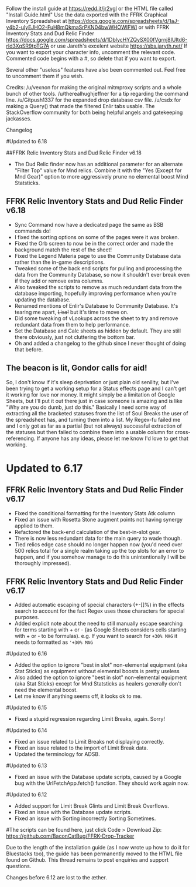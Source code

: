 Follow the install guide at https://redd.it/jr2vgl or the HTML file called "Install Guide.html"
Use the data exported with the FFRK Graphical Inventory Spreadsheet at https://docs.google.com/spreadsheets/d/1aJ-y4b2-ulyEJHO2-FuH8mQkmaSrPKN04bwWHOWIFWI
or with FFRK Inventory Stats and Dud Relic Finder https://docs.google.com/spreadsheets/d/1DblycHYZQySX00fVgrnj8IUltd6-rld3XqSR9tpTG7A
or use Jareth's excelent website https://sbs.jaryth.net/
If you want to export your character info, uncomment the relevant code. Commented code begins with a #, so delete that if you want to export.

Several other "useless" features have also been commented out. Feel free to uncomment them if you wish. 

Credits:
/u/vexnon for making the original mitmproxy scripts and a whole bunch of other tools.
/u/therealhughjeffner for a tip regarding the command line.
/u/Gitpush1337 for the expanded drop database csv file.
/u/csdx for making a Query() that made the filtered Enlir tabs usable.
The StackOverflow community for both being helpful angels and gatekeeping jackasses.

Changelog

#Updated to 6.18

##FFRK Relic Inventory Stats and Dud Relic Finder v6.18

* The Dud Relic finder now has an additional parameter for an alternate "Filter Top" value for Mnd relics. Combine it with the "Yes (Except for Mnd Gear)" option to more aggressively prune no elemental boost Mind Statsticks.

## FFRK Relic Inventory Stats and Dud Relic Finder v6.18

* Sync Command now have a dedicated page the same as BSB commands do!
* I fixed the sorting options on some of the pages were it was broken.
* Fixed the Orb screen to now be in the correct order and made the background match the rest of the sheet!
* Fixed the Legend Materia page to use the Community Database data rather than the in-game descriptions.
* Tweaked some of the back end scripts for pulling and processing the data from the Community Database, so now it shouldn't ever break even if they add or remove extra columns.  
* Also tweaked the scripts to remove as much redundant data from the database importing, hopefully improving performance when you're updating the database.
* Renamed mentions of Enlir's Database to Community Database. It's tearing me apart, ~~Lisa!~~ but it's time to move on.
* Did some tweaking of vLookups across the sheet to try and remove redundant data from them to help performance.
* Set the Database and Calc sheets as hidden by default. They are still there obviously, just not cluttering the bottom bar.
* Oh and added a changelog to the github since I never thought of doing that before.

## The beacon is lit, Gondor calls for aid!

So, I don't know if it's sleep deprivation or just plain old senility, but I've been trying to get a working setup for a Status effects page and I can't get it working for love nor money. It might simply be a limitation of Google Sheets, but I'll put it out there just in case someone is amazing and is like "Why are you do dumb, just do this." Basically I need some way of extracting all the bracketed statuses from the list of Soul Breaks the user of the spreadsheet has, and turning them into a list. My Regex-fu failed me and I only got as far as a partial (but not always) successful extraction of the statuses but then failed to combine them into a usable column for cross-referencing. If anyone has any ideas, please let me know I'd love to get that working.


# Updated to 6.17
## FFRK Relic Inventory Stats and Dud Relic Finder v6.17								
* Fixed the conditional formatting for the Inventory Stats Atk column
* Fixed an issue with Rosetta Stone augment points not having synergy applied to them.
* Refactored the back-end calculation of the best-in-slot gear. 
 * There is now less redundant data for the main query to wade though.
 * Tied relics edge case should no longer happen now (you'd need over 500 relics total for a single realm taking up the top slots for an error to happen, and if you somehow manage to do this unintentionally I will be thoroughly impressed).

## FFRK Relic Inventory Stats and Dud Relic Finder v6.17	
* Added automatic escaping of special characters (+-[]%) in the effects search to account for the fact Regex uses those characters for special purposes.
* Added explicit note about the need to still manually escape searching for terms starting with + or - (as Google Sheets considers cells starting with + or - to be formulas). e.g. If you want to search for `+30% MAG` it needs to formatted as `'+30% MAG`

#Updated to 6.16
* Added the option to ignore "best in slot" non-elemental equipment (aka Stat Sticks) as equipment without elemental boosts is pretty useless
* Also added the option to ignore "best in slot" non-elemental equipment (aka Stat Sticks) except for Mnd Statsticks as healers generally don't need the elemental boost.
* Let me know if anything seems off, it looks ok to me.

#Updated to 6.15
* Fixed a stupid regression regarding Limit Breaks, again. Sorry!

#Updated to 6.14
* Fixed an issue related to Limit Breaks not displaying correctly.
* Fixed an issue related to the import of Limit Break data.
* Updated the terminology for ADSB.

#Updated to 6.13
* Fixed an issue with the Database update scripts, caused by a Google bug with the UrlFetchApp.fetch() function. They should work again now.

#Updated to 6.12

* Added support for Limit Break Glints and Limit Break Overflows.
* Fixed an issue with the Database update scripts.
* Fixed an issue with Sorting incorrectly Sorting Sometimes.

#The scripts can be found here, just click Code > Download Zip: https://github.com/BaconCatBug/FFRK-Drop-Tracker

Due to the length of the installation guide (as I now wrote up how to do it for Bluestacks too), the guide has been permanently moved to the HTML file found on Github. This thread remains to post enquiries and support questions.

Changes before 6.12 are lost to the æther.